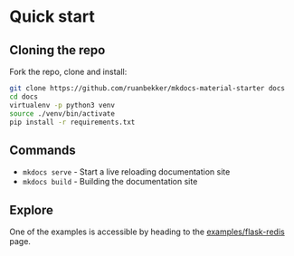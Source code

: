 # Quick start

## Cloning the repo

Fork the repo, clone and install:

```bash
git clone https://github.com/ruanbekker/mkdocs-material-starter docs
cd docs
virtualenv -p python3 venv
source ./venv/bin/activate
pip install -r requirements.txt
```

## Commands

* `mkdocs serve` - Start a live reloading documentation site
* `mkdocs build` - Building the documentation site

## Explore

One of the examples is accessible by heading to the [examples/flask-redis](examples/flask-redis.md) page.

